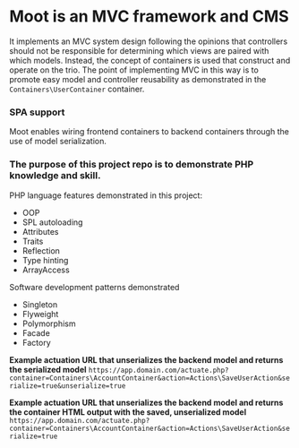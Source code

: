 # Moot is an MVC framework and CMS
It implements an MVC system design following the opinions that controllers should not be responsible for determining which views are paired with which models. Instead, the concept of containers is used that construct and operate on the trio. The point of implementing MVC in this way is to promote easy model and controller reusability as demonstrated in the `Containers\UserContainer` container.

### SPA support
Moot enables wiring frontend containers to backend containers through the use of model serialization.

### The purpose of this project repo is to demonstrate PHP knowledge and skill.
PHP language features demonstrated in this project:
- OOP
- SPL autoloading
- Attributes
- Traits
- Reflection
- Type hinting
- ArrayAccess
  
Software development patterns demonstrated
- Singleton
- Flyweight
- Polymorphism
- Facade
- Factory

**Example actuation URL that unserializes the backend model and returns the serialized model**
`https://app.domain.com/actuate.php?container=Containers\AccountContainer&action=Actions\SaveUserAction&serialize=true&unserialize=true`

**Example actuation URL that unserializes the backend model and returns the container HTML output with the saved, unserialized model**
`https://app.domain.com/actuate.php?container=Containers\AccountContainer&action=Actions\SaveUserAction&serialize=true`
